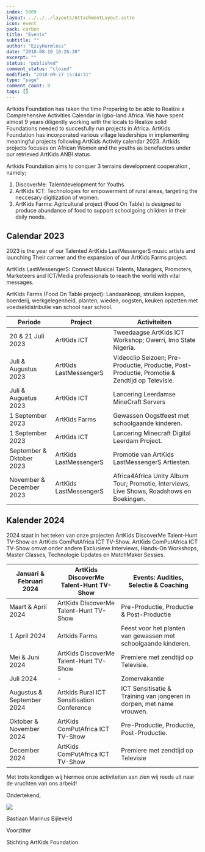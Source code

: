```yaml
---
index: 5009
layout: ../../../layouts/AttachmentLayout.astro
icon: event
pack: carbon
title: "Events"
subtitle: ""
author: "EzzyHarmless"
date: "2018-08-10 10:26:30"
excerpt: ""
status: "published"
comment_status: "closed"
modified: "2018-09-27 15:44:31"
type: "page"
comment_count: 0
tags: []
---
```


Artkids Foundation has taken the time Preparing to be able to Realize a Comprehensive Activities Calendar in Igbo-land Africa.
We have spent almost 9 years diligently working with the locals to Realize solid Foundations needed to succesfully run projects in Africa.
ArtKids Foundation has incorporated various village leaderships in implementing meaningful projects following ArtKids Activity calendar 2023.
Artkids projects focuses on  African Women and the youths as benefactors under our retrieved ArtKids ANBI status.

Artkids Foundation aims to conquer 3 terrains development cooperation
, namely;

1. DiscoverMe: Talentdevelopment for Youths.
2. ArtKids ICT: Technologies for empowerment of rural areas, targeting the neccesary digitization of women.
3. ArtKids Farms: Agricultural project (Food On Table) is designed to produce abundance of food to support schoolgoing children in their daily needs.

## Calendar 2023

2023 is the year of our Talented ArtKids LastMessengerS music artists and launching Their carreer and the expansion of our ArtKids Farms project.

ArtKids LastMessengerS:
 Connect Musical Talents, Managers, Promoters, Marketeers and ICT/Media professionals to reach the world with vital messages.

 ArtKids Farms (Food On Table project):
 Landaankoop, struiken kappen, boerderij, werkgelegenheid, planten, wieden, oogsten, keuken opzetten met voedseldistributie van school naar school.

| Periode | Project | Activiteiten |
| --- | --- | --- |
| 20 & 21 Juli 2023 | ArtKids ICT | Tweedaagse ArtKids ICT Workshop; Owerri, Imo State Nigeria. |
| Juli & Augustus 2023 | ArtKids LastMessengerS | Videoclip Seizoen; Pre-Productie, Productie, Post-Productie, Promotie & Zendtijd op Televisie. |
| Juli & Augustus 2023 | ArtKids ICT | Lancering Leerdamse MineCraft Servers |
| 1 September 2023 | ArtKids Farms | Gewassen Oogstfeest met schoolgaande kinderen. |
| 1 September 2023 | ArtKids ICT | Lancering Minecraft Digital Leerdam Project. |
| September & Oktober 2023 | ArtKids LastMessengerS | Promotie van ArtKids LastMessengerS Artiesten. |
| November & December 2023 | ArtKids LastMessengerS | Africa4Africa Unity Album Tour; Promotie, Interviews, Live Shows, Roadshows en Boekingen. |

## Kalender 2024

2024 staat in het teken van onze projecten ArtKids DiscoverMe Talent-Hunt TV-Show en ArtKids ComPutAfrica ICT TV-Show. ArtKids ComPutAfrica ICT TV-Show omvat onder andere Exclusieve Interviews, Hands-On Workshops, Master Classes, Technologie Updates en MatchMaker Sessies.

| Januari & Februari 2024 | ArtKids DiscoverMe Talent-Hunt TV-Show | Events: Audities, Selectie & Coaching |
| --- | --- | --- |
| Maart & April 2024 | ArtKids DiscoverMe Talent-Hunt TV-Show | Pre-Productie, Productie & Post-Productie |
| 1 April 2024 | Artkids Farms | Feest voor het planten van gewassen met schoolgaande kinderen. |
| Mei & Juni 2024 | ArtKids DiscoverMe Talent-Hunt TV-Show | Premiere met zendtijd op Televisie. |
| Juli 2024 | - | Zomervakantie |
| Augustus & September 2024 | Artkids Rural ICT Sensitisation Conference | ICT Sensitisatie & Training van jongeren in dorpen, met name vrouwen. |
| Oktober & November 2024 | ArtKids ComPutAfrica ICT TV-Show | Pre-Productie, Productie, Post-Productie. |
| December 2024 | ArtKids ComPutAfrica ICT TV-Show | Premiere met zendtijd op Televisie |

Met trots kondigen wij hiermee onze activiteiten aan zien wij reeds uit naar de vruchten van ons arbeid!

Ondertekend,

![](RackMultipart20230712-1-8pnrr7_html_113af7a3927f3cf9.jpg)

Bastiaan Marinus Bijleveld

Voorzitter

Stichting ArtKids Foundation
